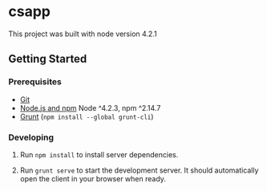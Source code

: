# csapp

This project was built with node version 4.2.1

## Getting Started

### Prerequisites

- [Git](https://git-scm.com/)
- [Node.js and npm](nodejs.org) Node ^4.2.3, npm ^2.14.7
- [Grunt](http://gruntjs.com/) (`npm install --global grunt-cli`)

### Developing

1. Run `npm install` to install server dependencies.

2. Run `grunt serve` to start the development server. It should automatically open the client in your browser when ready.

